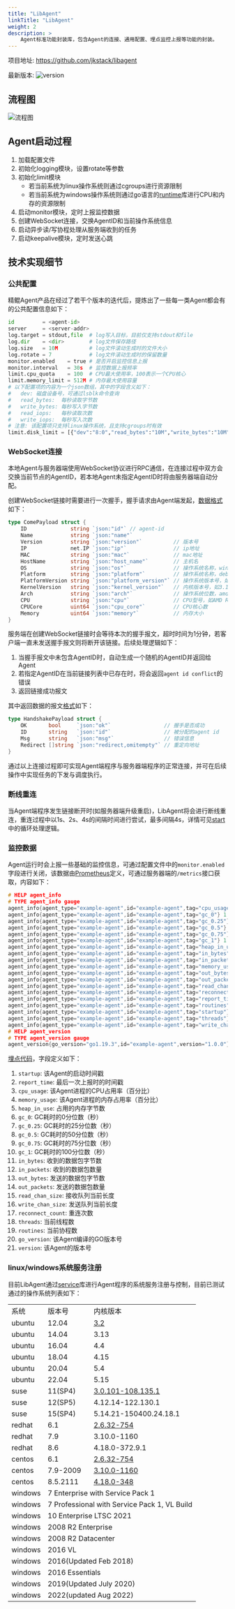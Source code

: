 ```yaml
---
title: "LibAgent"
linkTitle: "LibAgent"
weight: 2
description: >
    Agent标准功能封装库，包含Agent的连接、通用配置、埋点监控上报等功能的封装。
---
```


项目地址: https://github.com/jkstack/libagent

最新版本: ![version](https://img.shields.io/github/v/tag/jkstack/libagent)

## 流程图

![流程图](../agents/assets/%E6%B5%81%E7%A8%8B%E5%9B%BE.png)

## Agent启动过程

1. 加载配置文件
2. 初始化logging模块，设置rotate等参数
3. 初始化limit模块
   - 若当前系统为linux操作系统则通过cgroups进行资源限制
   - 若当前系统为windows操作系统则通过go语言的[runtime](https://pkg.go.dev/runtime)库进行CPU和内存的资源限制
4. 启动monitor模块，定时上报监控数据
5. 创建WebSocket连接，交换AgentID和当前操作系统信息
6. 启动异步读/写协程处理从服务端收到的任务
7. 启动keepalive模块，定时发送心跳

## 技术实现细节

### 公共配置

精鲲Agent产品在经过了若干个版本的迭代后，提炼出了一些每一类Agent都会有的公共配置信息如下：

```python
id         = <agent-id>
server     = <server-addr>
log.target = stdout,file  # log写入目标，目前仅支持stdout和file
log.dir    = <dir>        # log文件保存路径
log.size   = 10M          # log文件滚动生成时的文件大小
log.rotate = 7            # log文件滚动生成时的保留数量
monitor.enabled    = true # 是否开启监控信息上报
monitor.interval   = 30s  # 监控数据上报频率
limit.cpu_quota    = 100  # CPU最大使用率，100表示一个CPU核心
limit.memory_limit = 512M # 内存最大使用容量
# 以下配置项的内容为一个json数组，其中的字段含义如下：
#   dev: 磁盘设备号，可通过lsblk命令查询
#   read_bytes:  每秒读取字节数
#   write_bytes: 每秒写入字节数
#   read_iops:   每秒读取次数
#   write_iops:  每秒写入次数
# 注意: 该配置项只支持linux操作系统，且支持cgroups时有效
limit.disk_limit = [{"dev":"8:0","read_bytes":"10M","write_bytes":"10M","read_iops":1000,"write_iops":1000}]
```

### WebSocket连接

本地Agent与服务器端使用WebSocket协议进行RPC通信，在连接过程中双方会交换当前节点的AgentID，若本地Agent未指定AgentID时将由服务器端自动分配。

创建WebSocket链接时需要进行一次握手，握手请求由Agent端发起，[数据格式](https://github.com/jkstack/anet/blob/master/ctrl.go#L8)如下：

```go
type ComePayload struct {
	ID              string `json:"id"` // agent-id
	Name            string `json:"name"`
	Version         string `json:"version"`          // 版本号
	IP              net.IP `json:"ip"`               // ip地址
	MAC             string `json:"mac"`              // mac地址
	HostName        string `json:"host_name"`        // 主机名
	OS              string `json:"os"`               // 操作系统名称，windows或linux
	Platform        string `json:"platform"`         // 操作系统名称，debian、centos等
	PlatformVersion string `json:"platform_version"` // 操作系统版本号，如7.7.1908
	KernelVersion   string `json:"kernel_version"`   // 内核版本号，如3.10.0-1062.el7.x86_64
	Arch            string `json:"arch"`             // 操作系统位数，amd64、i386等
	CPU             string `json:"cpu"`              // CPU型号，如AMD Ryzen 7 4800U with Radeon Graphics
	CPUCore         uint64 `json:"cpu_core"`         // CPU核心数
	Memory          uint64 `json:"memory"`           // 内存大小
}
```

服务端在创建WebSocket链接时会等待本次的握手报文，超时时间为1分钟，若客户端一直未发送握手报文则将断开该链接。后续处理逻辑如下：

1. 当握手报文中未包含AgentID时，自动生成一个随机的AgentID并返回给Agent
2. 若指定AgentID在当前链接列表中已存在时，将会返回`agent id conflict`的错误
3. 返回链接成功报文

其中返回数据的报文[格式](https://github.com/jkstack/anet/blob/master/ctrl.go#L26)如下：

```go
type HandshakePayload struct {
	OK       bool     `json:"ok"`                 // 握手是否成功
	ID       string   `json:"id"`                 // 被分配的agent id
	Msg      string   `json:"msg"`                // 错误信息
	Redirect []string `json:"redirect,omitempty"` // 重定向地址
}
```

通过以上连接过程即可实现Agent端程序与服务器端程序的正常连接，并可在后续操作中实现任务的下发与调度执行。

### 断线重连

当Agent端程序发生链接断开时(如服务器端升级重启)，LibAgent将会进行断线重连，重连过程中以1s、2s、4s的间隔时间进行尝试，最多间隔4s，详情可见[start](https://github.com/jkstack/libagent/blob/master/app.go#L66)中的循环处理逻辑。

### 监控数据

Agent运行时会上报一些基础的监控信息，可通过配置文件中的`monitor.enabled`字段进行关闭，该数据由[Prometheus](https://prometheus.io/docs/concepts/data_model/)定义，可通过服务器端的`/metrics`接口获取，内容如下：

```h
# HELP agent_info 
# TYPE agent_info gauge
agent_info{agent_type="example-agent",id="example-agent",tag="cpu_usage"} 0.1730158030986786
agent_info{agent_type="example-agent",id="example-agent",tag="gc_0"} 1.0801e-05
agent_info{agent_type="example-agent",id="example-agent",tag="gc_0.25"} 1.0801e-05
agent_info{agent_type="example-agent",id="example-agent",tag="gc_0.5"} 1.6512e-05
agent_info{agent_type="example-agent",id="example-agent",tag="gc_0.75"} 1.6512e-05
agent_info{agent_type="example-agent",id="example-agent",tag="gc_1"} 1.6512e-05
agent_info{agent_type="example-agent",id="example-agent",tag="heap_in_use"} 1.9652608e+07
agent_info{agent_type="example-agent",id="example-agent",tag="in_bytes"} 0
agent_info{agent_type="example-agent",id="example-agent",tag="in_packets"} 0
agent_info{agent_type="example-agent",id="example-agent",tag="memory_usage"} 0.9135397672653198
agent_info{agent_type="example-agent",id="example-agent",tag="out_bytes"} 0
agent_info{agent_type="example-agent",id="example-agent",tag="out_packets"} 0
agent_info{agent_type="example-agent",id="example-agent",tag="read_chan_size"} 0
agent_info{agent_type="example-agent",id="example-agent",tag="reconnect_count"} 0
agent_info{agent_type="example-agent",id="example-agent",tag="report_time"} 1.668065623e+09
agent_info{agent_type="example-agent",id="example-agent",tag="routines"} 10
agent_info{agent_type="example-agent",id="example-agent",tag="startup"} 1.668065613e+09
agent_info{agent_type="example-agent",id="example-agent",tag="threads"} 10
agent_info{agent_type="example-agent",id="example-agent",tag="write_chan_size"} 0
# HELP agent_version 
# TYPE agent_version gauge
agent_version{go_version="go1.19.3",id="example-agent",version="1.0.0"} 1
```

[埋点代码](https://github.com/jkstack/libagent/blob/master/app_report.go)，字段定义如下：

1. `startup`: 该Agent的启动时间戳
2. `report_time`: 最后一次上报时的时间戳
3. `cpu_usage`: 该Agent进程的CPU占用率（百分比）
4. `memory_usage`: 该Agent进程的内存占用率（百分比）
5. `heap_in_use`: 占用的内存字节数
6. `gc_0`: GC耗时的0分位数（秒）
7. `gc_0.25`: GC耗时的25分位数（秒）
8. `gc_0.5`: GC耗时的50分位数（秒）
9. `gc_0.75`: GC耗时的75分位数（秒）
10. `gc_1`: GC耗时的100分位数（秒）
11. `in_bytes`: 收到的数据包字节数
12. `in_packets`: 收到的数据包数量
13. `out_bytes`: 发送的数据包字节数
14. `out_packets`: 发送的数据包数量
15. `read_chan_size`: 接收队列当前长度
16. `write_chan_size`: 发送队列当前长度
17. `reconnect_count`: 重连次数
18. `threads`: 当前线程数
19. `routines`: 当前协程数
20. `go_version`: 该Agent编译的GO版本号
21. `version`: 该Agent的版本号

### linux/windows系统服务注册

目前LibAgent通过[service](https://github.com/kardianos/service)库进行Agent程序的系统服务注册与控制，目前已测试通过的操作系统列表如下：

<table>
<tr>
	<td>系统</td>
	<td>版本号</td>
	<td>内核版本</td>
</tr><tr>
	<td>ubuntu</td>
	<td>12.04</td>
	<td><a href="https://en.wikipedia.org/wiki/Ubuntu_version_history#Table_of_versions">3.2</a></td>
</tr><tr>
	<td>ubuntu</td>
	<td>14.04</td>
	<td>3.13</td>
</tr><tr>
	<td>ubuntu</td>
	<td>16.04</td>
	<td>4.4</td>
</tr><tr>
	<td>ubuntu</td>
	<td>18.04</td>
	<td>4.15</td>
</tr><tr>
	<td>ubuntu</td>
	<td>20.04</td>
	<td>5.4</td>
</tr><tr>
	<td>ubuntu</td>
	<td>22.04</td>
	<td>5.15</td>
</tr><tr>
	<td>suse</td>
	<td>11(SP4)</td>
	<td><a href="https://www.suse.com/support/kb/doc/?id=000019587">3.0.101-108.135.1</a></td>
</tr><tr>
	<td>suse</td>
	<td>12(SP5)</td>
	<td>4.12.14-122.130.1</td>
</tr><tr>
	<td>suse</td>
	<td>15(SP4)</td>
	<td>5.14.21-150400.24.18.1</td>
</tr><tr>
	<td>redhat</td>
	<td>6.1</td>
	<td><a href="https://access.redhat.com/articles/3078">2.6.32-754</a></td>
</tr><tr>
	<td>redhat</td>
	<td>7.9</td>
	<td>3.10.0-1160</td>
</tr><tr>
	<td>redhat</td>
	<td>8.6</td>
	<td>4.18.0-372.9.1</td>
</tr><tr>
	<td>centos</td>
	<td>6.1</td>
	<td><a href="https://vault.centos.org/6.10/os/Source/SPackages/">2.6.32-754</a></td>
</tr><tr>
	<td>centos</td>
	<td>7.9-2009</td>
	<td><a href="https://vault.centos.org/7.9.2009/os/Source/SPackages/">3.10.0-1160</a></td>
</tr><tr>
	<td>centos</td>
	<td>8.5.2111</td>
	<td><a href="https://vault.centos.org/8.5.2111/BaseOS/Source/SPackages/">4.18.0-348</a></td>
</tr><tr>
	<td>windows</td>
	<td colspan="2">7 Enterprise with Service Pack 1</td>
</tr><tr>
	<td>windows</td>
	<td colspan="2">7 Professional with Service Pack 1, VL Build</td>
</tr><tr>
	<td>windows</td>
	<td colspan="2">10 Enterprise LTSC 2021</td>
</tr><tr>
	<td>windows</td>
	<td colspan="2">2008 R2 Enterprise</td>
</tr><tr>
	<td>windows</td>
	<td colspan="2">2008 R2 Datacenter</td>
</tr><tr>
	<td>windows</td>
	<td colspan="2">2016 VL</td>
</tr><tr>
	<td>windows</td>
	<td colspan="2">2016(Updated Feb 2018)</td>
</tr><tr>
	<td>windows</td>
	<td colspan="2">2016 Essentials</td>
</tr><tr>
	<td>windows</td>
	<td colspan="2">2019(Updated July 2020)</td>
</tr><tr>
	<td>windows</td>
	<td colspan="2">2022(updated Aug 2022)</td>
</tr>
</table>